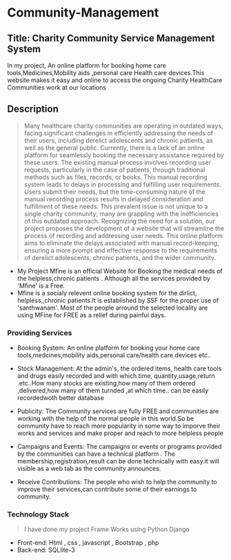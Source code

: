 # Community-Management
## Title: Charity Community Service Management System
In my project, An online platform for booking  home care tools,Medicines,Mobility aids ,personal care Health care devices.This website makes it easy and online to access the ongoing Charity HealthCare Communities work at our locations 
## Description

>Many healthcare charity communities are operating in outdated ways, facing significant challenges in efficiently addressing the needs of their users, including derelict adolescents and chronic patients, as well as the general public. Currently, there is a lack of an online platform for seamlessly booking the necessary assistance required by these users.
The existing manual process involves recording user requests, particularly in the case of patients, through traditional methods such as files, records, or books. This manual recording system leads to delays in processing and fulfilling user requirements. Users submit their needs, but the time-consuming nature of the manual recording process results in delayed consideration and fulfillment of these needs.
This prevalent issue is not unique to a single charity community; many are grappling with the inefficiencies of this outdated approach. Recognizing the need for a solution, our project proposes the development of a website that will streamline the process of recording and addressing user needs. This online platform aims to eliminate the delays associated with manual record-keeping, ensuring a more prompt and effective response to the requirements of derelict adolescents, chronic patients, and the wider community.
>
  - My Project  Mfine is an official Website for Booking the medical needs of the helpless,chronic patients . Although all the services provided by 'Mfine' is a Free.
  - Mfine is a socialy relevent online booking system for the dirlict, helpless,,chronic patients.It is established by SSF for the proper use of 'santhwanam'. Most of the people arround the selected locality are using MFine for FREE as a relief during painful days.
>
### Providing Services

- Booking System:  An online platform for booking your home care tools,medcines,mobility aids,personal care/health care devices etc..
- Stock Management: At the admin's, the ordered items, health care tools and drugs easily recorded and with which time, quantity,usage,return .etc..How many stocks are existing,how many of them ordered ,delivered,how many of them turnded ,at which time.. can be easily recordedwoth better database
  
- Publicity:
    The Community services are fully FREE and communities are working with the help of the normal people in this           world.So be community have to reach more popularity in some way to imporve their works and services and make           proper and reach to more helpless people

- Campaigns and Events:
    The campaigns or events or programs provided by the communities can have a technical platform .
    The membership,registration,result can be done technically with easy.it will visible as a web tab as the community     announces.

- Receive Contributions:
    The people who wish to help the community to improve their services,can contribute some of their earnings to           community.

### Technology Stack
>I have done my project Frame Works using Python Django 
>
- Front-end:  Html , css , javascript , Bootstrap , php
- Back-end:  SQLlite-3
